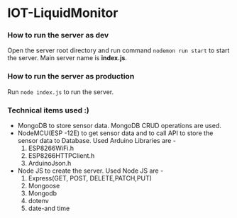 # IOT-LiquidMonitor

### How to run the server as dev 
Open the server root directory and run command `nodemon run start` to start the server. Main server name is **index.js**.

### How to run the server as production
Run `node index.js` to run the server.

### Technical items used :)
- MongoDB to store sensor data. MongoDB CRUD operations are used.
- NodeMCU(ESP -12E) to get sensor data and to call API to store the sensor data to Database. Used Arduino Libraries are -
  1. ESP8266WiFi.h
  2. ESP8266HTTPClient.h
  3. ArduinoJson.h
- Node JS to create the server. Used Node JS are -
  1. Express(GET, POST, DELETE,PATCH,PUT)
  2. Mongoose
  3. Mongodb
  4. dotenv
  5. date-and time
